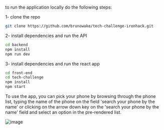 to run the application locally do the following steps:

1- clone the repo
```sh
git clone https://github.com/brunowake/tech-challenge-ironhack.git
```

2- install dependencies and run the API 

```sh
cd backend
npm install
npm run dev
```

3- install dependencies and run the react app

```sh
cd front-end
cd tech-challenge
npm install
npm start
```

To use the app, you can pick your phone by browsing through the phone list, typing the name of the phone on the field 'search your phone by the name' or clicking on the arrow down key on the 'search your phone by the name' field and select an option in the pre-rendered list.

![image](https://user-images.githubusercontent.com/22246536/176808543-8f883891-9b9a-4025-9f6e-22af0945937a.png)
